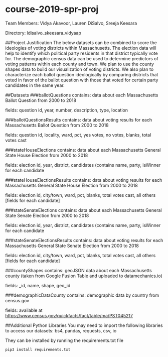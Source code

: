 # course-2019-spr-proj
Team Members: Vidya Akavoor, Lauren DiSalvo, Sreeja Keesara

Directory: ldisalvo_skeesara_vidyaap

##Project Justification
The below datasets can be combined to score the ideologies of voting districts within Massachusetts. The election data will help to identify which political party residents in that district typically vote for. The demographic census data can be used to determine predictors of voting patterns within each county and town. We plan to use the county shapes data to build our visualization of voting districts. We also plan to characterize each ballot question ideologically by comparing districts that voted in favor of the ballot question with those that voted for certain party candidates in the same year.  

##Datasets
###ballotQuestions
contains: data about each Massachusetts Ballot Question from 2000 to 2018

fields: question id, year, number, description, type, location

###ballotQuestionsResults
contains: data about voting results for each Massachusetts Ballot Question from 2000 to 2018

fields: question id, locality, ward, pct, yes votes, no votes, blanks, total votes cast

###stateHouseElections
contains: data about each Massachusetts General State House Election from 2000 to 2018

fields: election id, year, district, candidates (contains name, party, isWinner for each candidate

###stateHouseElectionsResults
contains: data about voting results for each Massachusetts General State House Election from 2000 to 2018

fields: election id, city/town, ward, pct, blanks, total votes cast, all others [fields for each candidate]

###stateSenateElections
contains: data about each Massachusetts General State Senate Election from 2000 to 2018

fields: election id, year, district, candidates (contains name, party, isWinner for each candidate

###stateSenateElectionsResults
contains: data about voting results for each Massachusetts General State Senate Election from 2000 to 2018

fields: election id, city/town, ward, pct, blanks, total votes cast, all others [fields for each candidate]

###countyShapes
contains: geoJSON data about each Massachusetts county (taken from Google Fusion Table and uploaded to datamechanics.io)

fields: _id, name, shape, geo_id

###demographicDataCounty
contains: demographic data by country from census.gov

fields: available at https://www.census.gov/quickfacts/fact/table/ma/PST045217

##Additional Python Libraries
You may need to import the following libraries to access our datasets: bs4, pandas, requests, csv, io

They can be installed by running the requirements.txt file

```
pip3 install requirements.txt
```